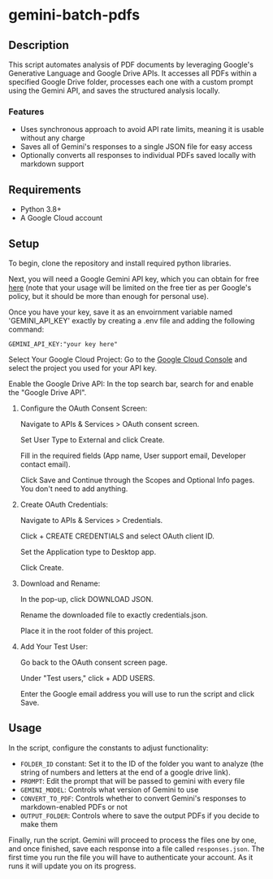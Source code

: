 # gemini-batch-pdfs
## Description
This script automates analysis of PDF documents by leveraging Google's Generative Language and Google Drive APIs. It accesses all PDFs within a specified Google Drive folder, processes each one with a custom prompt using the Gemini API, and saves the structured analysis locally.

### Features

- Uses synchronous approach to avoid API rate limits, meaning it is usable without any charge
- Saves all of Gemini's responses to a single JSON file for easy access
- Optionally converts all responses to individual PDFs saved locally with markdown support

## Requirements
- Python 3.8+
- A Google Cloud account

## Setup

To begin, clone the repository and install required python libraries. 

Next, you will need a Google Gemini API key, which you can obtain for free [here](https://aistudio.google.com/app/apikey) (note that your usage will be limited on the free tier as per Google's policy, but it should be more than enough for personal use).

Once you have your key, save it as an envoirnment variable named 'GEMINI_API_KEY' exactly by creating a .env file and adding the following command:

`GEMINI_API_KEY:"your key here"`


Select Your Google Cloud Project: Go to the [Google Cloud Console](console.cloud.google.com) and select the project you used for your API key.

Enable the Google Drive API: In the top search bar, search for and enable the "Google Drive API".

1. Configure the OAuth Consent Screen:

    Navigate to APIs & Services > OAuth consent screen.

    Set User Type to External and click Create.

    Fill in the required fields (App name, User support email, Developer contact email).

    Click Save and Continue through the Scopes and Optional Info pages. You don't need to add anything.

2. Create OAuth Credentials:

    Navigate to APIs & Services > Credentials.

    Click + CREATE CREDENTIALS and select OAuth client ID.

    Set the Application type to Desktop app.

    Click Create.

3. Download and Rename:

    In the pop-up, click DOWNLOAD JSON.

    Rename the downloaded file to exactly credentials.json.

    Place it in the root folder of this project.

4. Add Your Test User:

    Go back to the OAuth consent screen page.

    Under "Test users," click + ADD USERS.

    Enter the Google email address you will use to run the script and click Save.

## Usage

In the script, configure the constants to adjust functionality: 
- `FOLDER_ID` constant: Set it to the ID of the folder you want to analyze (the string of numbers and letters at the end of a google drive link).
- `PROMPT`: Edit the prompt that will be passed to gemini with every file
- `GEMINI_MODEL`: Controls what version of Gemini to use
- `CONVERT_TO_PDF`: Controls whether to convert Gemini's responses to markdown-enabled PDFs or not
- `OUTPUT_FOLDER`: Controls where to save the output PDFs if you decide to make them

Finally, run the script.
Gemini will proceed to process the files one by one, and once finished, save each response into a file called `responses.json`. The first time you run the file you will have to authenticate your account. As it runs it will update you on its progress.
